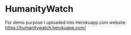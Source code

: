 # HumanityWatch
For demo purpose I uploaded into Herokuapp.com
website: https://humanitywatch.herokuapp.com/

